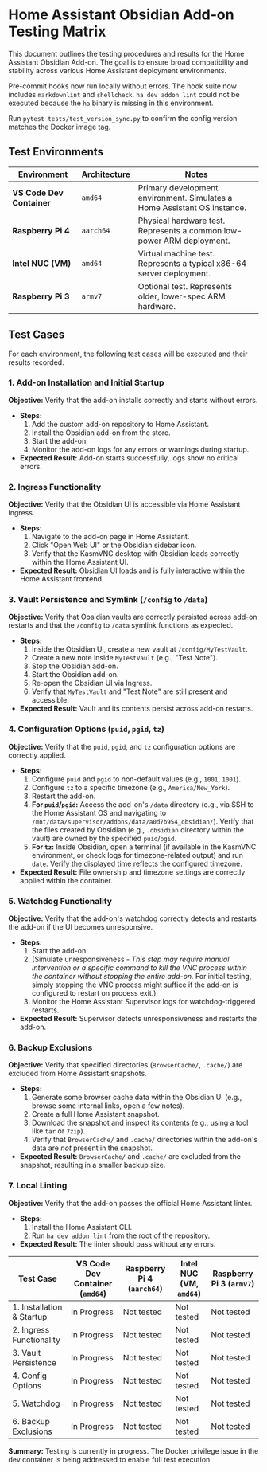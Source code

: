 # Home Assistant Obsidian Add-on Testing Matrix

This document outlines the testing procedures and results for the Home Assistant Obsidian Add-on. The goal is to ensure broad compatibility and stability across various Home Assistant deployment environments.

Pre-commit hooks now run locally without errors.
The hook suite now includes `markdownlint` and `shellcheck`.
`ha dev addon lint` could not be executed because the `ha` binary is missing in
this environment.

Run `pytest tests/test_version_sync.py` to confirm the config version matches the Docker image tag.

## Test Environments

| Environment | Architecture | Notes |
|---|---|---|
| **VS Code Dev Container** | `amd64` | Primary development environment. Simulates a Home Assistant OS instance. |
| **Raspberry Pi 4** | `aarch64` | Physical hardware test. Represents a common low-power ARM deployment. |
| **Intel NUC (VM)** | `amd64` | Virtual machine test. Represents a typical x86-64 server deployment. |
| **Raspberry Pi 3** | `armv7` | Optional test. Represents older, lower-spec ARM hardware. |

## Test Cases

For each environment, the following test cases will be executed and their results recorded.

### 1. Add-on Installation and Initial Startup

**Objective:** Verify that the add-on installs correctly and starts without errors.

*   **Steps:**
    1.  Add the custom add-on repository to Home Assistant.
    2.  Install the Obsidian add-on from the store.
    3.  Start the add-on.
    4.  Monitor the add-on logs for any errors or warnings during startup.
*   **Expected Result:** Add-on starts successfully, logs show no critical errors.

### 2. Ingress Functionality

**Objective:** Verify that the Obsidian UI is accessible via Home Assistant Ingress.

*   **Steps:**
    1.  Navigate to the add-on page in Home Assistant.
    2.  Click "Open Web UI" or the Obsidian sidebar icon.
    3.  Verify that the KasmVNC desktop with Obsidian loads correctly within the Home Assistant UI.
*   **Expected Result:** Obsidian UI loads and is fully interactive within the Home Assistant frontend.

### 3. Vault Persistence and Symlink (`/config` to `/data`)

**Objective:** Verify that Obsidian vaults are correctly persisted across add-on restarts and that the `/config` to `/data` symlink functions as expected.

*   **Steps:**
    1.  Inside the Obsidian UI, create a new vault at `/config/MyTestVault`.
    2.  Create a new note inside `MyTestVault` (e.g., "Test Note").
    3.  Stop the Obsidian add-on.
    4.  Start the Obsidian add-on.
    5.  Re-open the Obsidian UI via Ingress.
    6.  Verify that `MyTestVault` and "Test Note" are still present and accessible.
*   **Expected Result:** Vault and its contents persist across add-on restarts.

### 4. Configuration Options (`puid`, `pgid`, `tz`)

**Objective:** Verify that the `puid`, `pgid`, and `tz` configuration options are correctly applied.

*   **Steps:**
    1.  Configure `puid` and `pgid` to non-default values (e.g., `1001`, `1001`).
    2.  Configure `tz` to a specific timezone (e.g., `America/New_York`).
    3.  Restart the add-on.
    4.  **For `puid`/`pgid`:** Access the add-on's `/data` directory (e.g., via SSH to the Home Assistant OS and navigating to `/mnt/data/supervisor/addons/data/a0d7b954_obsidian/`). Verify that the files created by Obsidian (e.g., `.obsidian` directory within the vault) are owned by the specified `puid`/`pgid`.
    5.  **For `tz`:** Inside Obsidian, open a terminal (if available in the KasmVNC environment, or check logs for timezone-related output) and run `date`. Verify the displayed time reflects the configured timezone.
*   **Expected Result:** File ownership and timezone settings are correctly applied within the container.

### 5. Watchdog Functionality

**Objective:** Verify that the add-on's watchdog correctly detects and restarts the add-on if the UI becomes unresponsive.

*   **Steps:**
    1.  Start the add-on.
    2.  (Simulate unresponsiveness - *This step may require manual intervention or a specific command to kill the VNC process within the container without stopping the entire add-on.* For initial testing, simply stopping the VNC process might suffice if the add-on is configured to restart on process exit.)
    3.  Monitor the Home Assistant Supervisor logs for watchdog-triggered restarts.
*   **Expected Result:** Supervisor detects unresponsiveness and restarts the add-on.

### 6. Backup Exclusions

**Objective:** Verify that specified directories (`BrowserCache/`, `.cache/`) are excluded from Home Assistant snapshots.

*   **Steps:**
    1.  Generate some browser cache data within the Obsidian UI (e.g., browse some internal links, open a few notes).
    2.  Create a full Home Assistant snapshot.
    3.  Download the snapshot and inspect its contents (e.g., using a tool like `tar` or `7zip`).
    4.  Verify that `BrowserCache/` and `.cache/` directories within the add-on's data are *not* present in the snapshot.
*   **Expected Result:** `BrowserCache/` and `.cache/` are excluded from the snapshot, resulting in a smaller backup size.

### 7. Local Linting

**Objective:** Verify that the add-on passes the official Home Assistant linter.

*   **Steps:**
    1.  Install the Home Assistant CLI.
    2.  Run `ha dev addon lint` from the root of the repository.
*   **Expected Result:** The linter should pass without any errors.

| Test Case | VS Code Dev Container (`amd64`) | Raspberry Pi 4 (`aarch64`) | Intel NUC (VM, `amd64`) | Raspberry Pi 3 (`armv7`) |
|---|---|---|---|---|
| 1. Installation & Startup | In Progress | Not tested | Not tested | Not tested |
| 2. Ingress Functionality | In Progress | Not tested | Not tested | Not tested |
| 3. Vault Persistence | In Progress | Not tested | Not tested | Not tested |
| 4. Config Options | In Progress | Not tested | Not tested | Not tested |
| 5. Watchdog | In Progress | Not tested | Not tested | Not tested |
| 6. Backup Exclusions | In Progress | Not tested | Not tested | Not tested |

**Summary:** Testing is currently in progress. The Docker privilege issue in the dev container is being addressed to enable full test execution.
